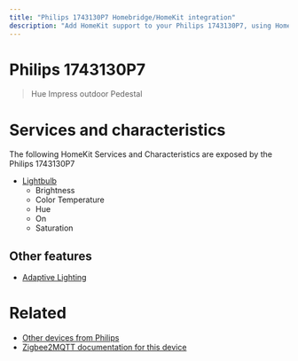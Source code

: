 ```yaml
---
title: "Philips 1743130P7 Homebridge/HomeKit integration"
description: "Add HomeKit support to your Philips 1743130P7, using Homebridge, Zigbee2MQTT and homebridge-z2m."
---
```

<!---
This file has been GENERATED using src/docgen/docgen.ts
DO NOT EDIT THIS FILE MANUALLY!
-->
# Philips 1743130P7
> Hue Impress outdoor Pedestal


# Services and characteristics
The following HomeKit Services and Characteristics are exposed by
the Philips 1743130P7

* [Lightbulb](../../light.md)
  * Brightness
  * Color Temperature
  * Hue
  * On
  * Saturation


## Other features
* [Adaptive Lighting](../../light.md)


# Related
* [Other devices from Philips](../index.md#philips)
* [Zigbee2MQTT documentation for this device](https://www.zigbee2mqtt.io/devices/1743130P7.html)